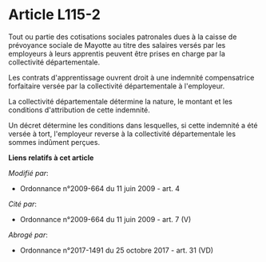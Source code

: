 # Article L115-2

Tout ou partie des cotisations sociales patronales dues à la caisse de prévoyance sociale de Mayotte au titre des salaires
versés par les employeurs à leurs apprentis peuvent être prises en charge par la collectivité départementale.

Les contrats d'apprentissage ouvrent droit à une indemnité compensatrice forfaitaire versée par la collectivité
départementale à l'employeur. 

La collectivité départementale détermine la nature, le montant et les conditions d'attribution de cette indemnité. 

Un décret détermine les conditions dans lesquelles, si cette indemnité a été versée à tort, l'employeur reverse à la
collectivité départementale les sommes indûment perçues.

**Liens relatifs à cet article**

_Modifié par_:

  - Ordonnance n°2009-664 du 11 juin 2009 - art. 4

_Cité par_:

  - Ordonnance n°2009-664 du 11 juin 2009 - art. 7 (V)

_Abrogé par_:

  - Ordonnance n°2017-1491 du 25 octobre 2017 - art. 31 (VD)
